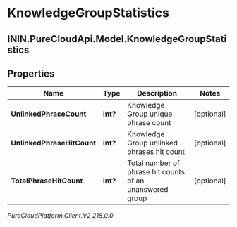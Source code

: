 # KnowledgeGroupStatistics

## ININ.PureCloudApi.Model.KnowledgeGroupStatistics

## Properties

|Name | Type | Description | Notes|
|------------ | ------------- | ------------- | -------------|
| **UnlinkedPhraseCount** | **int?** | Knowledge Group unique phrase count | [optional] |
| **UnlinkedPhraseHitCount** | **int?** | Knowledge Group unlinked phrases hit count | [optional] |
| **TotalPhraseHitCount** | **int?** | Total number of phrase hit counts of an unanswered group | [optional] |



_PureCloudPlatform.Client.V2 218.0.0_
